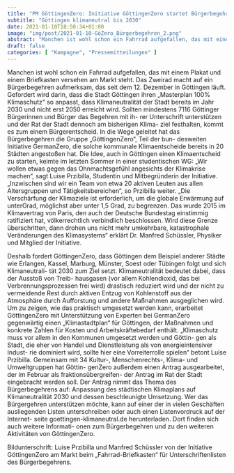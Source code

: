 ```yaml
---
title: "PM GöttingenZero: Initiative GöttingenZero startet Bürgerbegehren"
subtitle: "Göttingen klimaneutral bis 2030"
date: 2021-01-10T18:50:34+01:00
image: "img/post/2021-01-10-GöZero_Bürgerbegehren_2.png"
abstract: "Manchen ist wohl schon ein Fahrrad aufgefallen, das mit einem Plakat und einem Briefkasten versehen am Markt steht. Das Zweirad macht auf ein Bürgerbegehren aufmerksam, das seit dem 12. Dezember in Göttingen läuft. Gefordert wird darin, dass die Stadt Göttingen ihren „Masterplan 100% Klimaschutz“ so anpasst, dass Klimaneutralität der Stadt bereits im Jahr 2030 und nicht erst 2050 erreicht wird."
draft: false
categories: [ "Kampagne", "Pressemitteilungen" ]
---
```




Manchen ist wohl schon ein Fahrrad aufgefallen, das mit einem Plakat und einem
Briefkasten versehen am Markt steht. Das Zweirad macht auf ein Bürgerbegehren
aufmerksam, das seit dem 12. Dezember in Göttingen läuft. Gefordert wird darin,
dass die Stadt Göttingen ihren „Masterplan 100% Klimaschutz“ so anpasst, dass
Klimaneutralität der Stadt bereits im Jahr 2030 und nicht erst 2050 erreicht wird.
Sollten mindestens 7116 Göttinger Bürgerinnen und Bürger das Begehren mit ih-
rer Unterschrift unterstützen und der Rat der Stadt dennoch am bisherigen Klima-
ziel festhalten, kommt es zum einem Bürgerentscheid.
In die Wege geleitet hat das Bürgerbegehren die Gruppe „GöttingenZero“, Teil der bun-
desweiten Initiative GermanZero, die solche kommunale Klimaentscheide bereits in 20
Städten angestoßen hat. Die Idee, auch in Göttingen einen Klimaentscheid zu starten,
keimte im letzten Sommer in einer studentischen WG: „Wir wollen etwas gegen das
Ohnmachtsgefühl angesichts der Klimakrise machen“, sagt Luise Przibilla, Studentin
und Mitbegründerin der Initiative. „Inzwischen sind wir ein Team von etwa 20 aktiven
Leuten aus allen Altersgruppen und Tätigkeitsbereichen“, so Przibilla weiter.
„Die Verschärfung der Klimaziele ist erforderlich, um die globale Erwärmung auf unterGrad, möglichst aber unter 1,5 Grad, zu begrenzen. Das wurde 2015 im Klimavertrag
von Paris, den auch der Deutsche Bundestag einstimmig ratifiziert hat, völkerrechtlich
verbindlich beschlossen. Wird diese Grenze überschritten, dann drohen uns nicht mehr
umkehrbare, katastrophale Veränderungen des Klimasystems“ erklärt Dr. Manfred
Schüssler, Physiker und Mitglied der Initiative.

Deshalb fordert GöttingenZero, dass Göttingen dem Beispiel anderer Städte wie
Erlangen, Kassel, Marburg, Münster, Soest oder Tübingen folgt und sich Klimaneutrali-
tät 2030 zum Ziel setzt. Klimaneutralität bedeutet dabei, dass der Ausstoß von Treib-
hausgasen (vor allem Kohlendioxid, das bei Verbrennungsprozessen frei wird) drastisch
reduziert wird und der nicht zu vermeidende Rest durch aktiven Entzug von Kohlenstoff
aus der Atmosphäre durch Aufforstung und andere Maßnahmen ausgeglichen wird.
Um zu zeigen, wie das praktisch umgesetzt werden kann, erarbeitet GöttingenZero mit
Unterstützung von Experten bei GermanZero gegenwärtig einen „Klimastadtplan“ für
Göttingen, der Maßnahmen und konkrete Zahlen für Kosten und Arbeitskräftebedarf
enthält. „Klimaschutz muss vor allem in den Kommunen umgesetzt werden und Göttin-
gen als Stadt, die eher von Handel und Dienstleistung als von energieintensiver Indust-
rie dominiert wird, sollte hier eine Vorreiterrolle spielen“ betont Luise Przibilla.
Gemeinsam mit 34 Kultur-, Menschenrechts-, Klima- und Umweltgruppen hat Göttin-
genZero außerdem einen Antrag ausgearbeitet, der im Februar als fraktionsübergreifen-
der Antrag im Rat der Stadt eingebracht werden soll. Der Antrag nimmt das Thema des
Bürgerbegehrens auf: Anpassung des städtischen Klimaplans auf Klimaneutralität 2030
und dessen beschleunigte Umsetzung.
Wer das Bürgergehren unterstützen möchte, kann auf einer der in vielen Geschäften
ausliegenden Listen unterschreiben oder auch einen Listenvordruck auf der Internet-
seite goettingen-klimaneutral.de herunterladen. Dort finden sich auch weitere Informati-
onen zum Bürgerbegehren und zu den weiteren Aktivitäten von GöttingenZero.

Bildunterschrift:
Luise Przibilla und Manfred Schüssler von der Initiative
GöttingenZero am Markt beim „Fahrrad-Briefkasten“ für
Unterschriftenlisten des Bürgerbegehrens.

